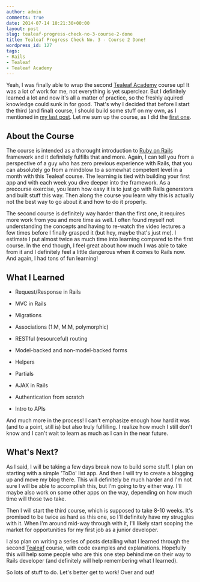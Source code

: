 ```yaml
---
author: admin
comments: true
date: 2014-07-14 10:21:30+00:00
layout: post
slug: tealeaf-progress-check-no-3-course-2-done
title: Tealeaf Progress Check No. 3 - Course 2 Done!
wordpress_id: 127
tags:
- Rails
- Tealeaf
- Tealeaf Academy
---
```


Yeah, I was finally able to wrap the second [Tealeaf Academy](http://www.gotealeaf.com) course up! It was a lot of work for me, not everything is yet superclear. But I definitely learned a lot and now it's all a matter of practice, so the freshly aquired knowledge could sunk in for good. That's why I decided that before I start the third (and final) course, I should build some stuff on my own, as I mentioned in [my last post](http://www.webdeveloperfromscratch.com/crawling-forward-with-rails/). Let me sum up the course, as I did the [first one](http://www.webdeveloperfromscratch.com/tealeaf-progress-check-no-2-course-1-done/).



## About the Course



The course is intended as a thorought introduction to [Ruby on Rails](http://rubyonrails.org/) framework and it definitely fulfills that and more. Again, I can tell you from a perspective of a guy who has zero previous experience with Rails, that you can absolutely go from a mindblow to a somewhat competent level in a month with this Tealeaf course. The learning is tied with building your first app and with each week you dive deeper into the framework. As a precourse exercise, you learn how easy it is to just go with Rails generators and built stuff this way. Then along the course you learn why this is actually not the best way to go about it and how to do it properly.

The second course is definitely way harder than the first one, it requires more work from you and more time as well. I often found myself not understanding the concepts and having to re-watch the video lectures a few times before I finally grasped it (but hey, maybe that's just me). I estimate I put almost twice as much time into learning compared to the first course. In the end though, I feel great about how much I was able to take from it and I definitely feel a little dangerous when it comes to Rails now. And again, I had tons of fun learning!



## What I Learned






    
  * Request/Response in Rails

    
  * MVC in Rails

    
  * Migrations

    
  * Associations (1:M, M:M, polymorphic)

    
  * RESTful (resourceful) routing

    
  * Model-backed and non-model-backed forms

    
  * Helpers

    
  * Partials

    
  * AJAX in Rails

    
  * Authentication from scratch

    
  * Intro to APIs



And much more in the process! I can't emphasize enough how hard it was (and to a point, still is) but also truly fulfilling. I realize how much I still don't know and I can't wait to learn as much as I can in the near future.



## What's Next?



As I said, I will be taking a few days break now to build some stuff. I plan on starting with a simple 'ToDo' list app. And then I will try to create a blogging up and move my blog there. This will definitely be much harder and I'm not sure I will be able to accomplish this, but I'm going to try either way. I'll maybe also work on some other apps on the way, depending on how much time will those two take.

Then I will start the third course, which is supposed to take 8-10 weeks. It's promised to be twice as hard as this one, so I'll definitely have my struggles with it. When I'm around mid-way through with it, I'll likely start scoping the market for opportunities for my first job as a junior developer.

I also plan on writing a series of posts detailing what I learned through the second [Tealeaf](http://www.gotealeaf.com) course, with code examples and explanations. Hopefully this will help some people who are this one step behind me on their way to Rails developer (and definitely will help remembering what I learned).

So lots of stuff to do. Let's better get to work! Over and out!
